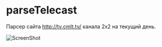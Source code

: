 # parseTelecast

Парсер сайта http://tv.cmlt.tv/ канала 2x2 на текущий день.

![ScreenShot](http://i.imgur.com/WyZ2jGc.png)
